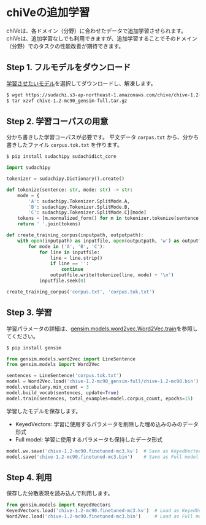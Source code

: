 # chiVeの追加学習

chiVeは、各ドメイン（分野）に合わせたデータで追加学習させられます。
chiVeは、追加学習なしでも利用できますが、追加学習することでそのドメイン（分野）でのタスクの性能改善が期待できます。


## Step 1. フルモデルをダウンロード

[学習させたいモデル](../README.md#追加学習用のフルモデル)を選択してダウンロードし、解凍します。

```sh
$ wget https://sudachi.s3-ap-northeast-1.amazonaws.com/chive/chive-1.2-mc90_gensim-full.tar.gz
$ tar xzvf chive-1.2-mc90_gensim-full.tar.gz
```

## Step 2. 学習コーパスの用意

分かち書きした学習コーパスが必要です。
平文データ `corpus.txt` から、分かち書きしたファイル `corpus.tok.txt` を作ります。

```bash
$ pip install sudachipy sudachidict_core
```

```py
import sudachipy

tokenizer = sudachipy.Dictionary().create()

def tokenize(sentence: str, mode: str) -> str:
    mode = {
        'A': sudachipy.Tokenizer.SplitMode.A,
        'B': sudachipy.Tokenizer.SplitMode.B,
        'C': sudachipy.Tokenizer.SplitMode.C}[mode]
    tokens = [m.normalized_form() for m in tokenizer.tokenize(sentence, mode)]
    return ' '.join(tokens)

def create_training_corpus(inputpath, outputpath):
    with open(inputpath) as inputfile, open(outputpath, 'w') as outputfile:
        for mode in ('A', 'B', 'C'):
            for line in inputfile:
                line = line.strip()
                if line == '':
                    continue
                outputfile.write(tokenize(line, mode) + '\n')
            inputfile.seek(0)

create_training_corpus('corpus.txt', 'corpus.tok.txt')
```


## Step 3. 学習

学習パラメータの詳細は、[gensim.models.word2vec.Word2Vec.train](https://radimrehurek.com/gensim/models/word2vec.html#gensim.models.word2vec.Word2Vec.train)を参照してください。

```bash
$ pip install gensim
```

```py
from gensim.models.word2vec import LineSentence
from gensim.models import Word2Vec

sentences = LineSentence('corpus.tok.txt')
model = Word2Vec.load('chive-1.2-mc90_gensim-full/chive-1.2-mc90.bin')
model.vocabulary.min_count = 3
model.build_vocab(sentences, update=True)
model.train(sentences, total_examples=model.corpus_count, epochs=15)
```

学習したモデルを保存します。

* KeyedVectors: 学習に使用するパラメータを削除した埋め込みのみのデータ形式
* Full model: 学習に使用するパラメータも保持したデータ形式

```py
model.wv.save('chive-1.2-mc90.finetuned-mc3.kv')  # Save as KeyedVectors
model.save('chive-1.2-mc90.finetuned-mc3.bin')    # Save as Full model
```


## Step 4. 利用

保存した分散表現を読み込んで利用します。

```py
from gensim.models import KeyedVectors
KeyedVectors.load('chive-1.2-mc90.finetuned-mc3.kv')  # Load as KeyedVectors
Word2Vec.load('chive-1.2-mc90.finetuned-mc3.bin')     # Load as Full model
```
